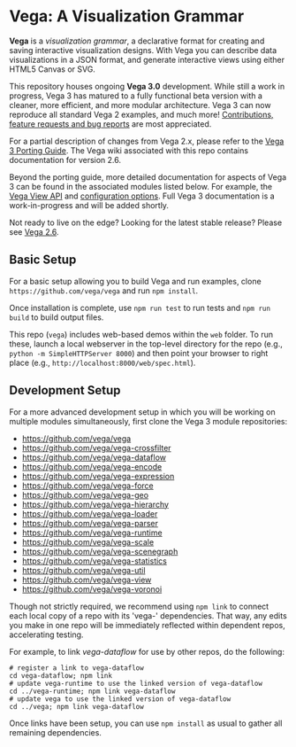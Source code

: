 # Vega: A Visualization Grammar

**Vega** is a *visualization grammar*, a declarative format for creating and
saving interactive visualization designs. With Vega you can describe data
visualizations in a JSON format, and generate interactive views using either
HTML5 Canvas or SVG.

This repository houses ongoing **Vega 3.0** development. While still a work
in progress, Vega 3 has matured to a fully functional beta version with a
cleaner, more efficient, and more modular architecture. Vega 3 can now
reproduce all standard Vega 2 examples, and much more! [Contributions, feature
requests and bug reports](https://github.com/vega/vega/issues) are
most appreciated.

For a partial description of changes from Vega 2.x, please refer to the
[Vega 3 Porting Guide](https://github.com/vega/vega/blob/master/PORTING_GUIDE.md).
The Vega wiki associated with this repo contains documentation for version 2.6.

Beyond the porting guide, more detailed documentation for aspects of Vega 3
can be found in the associated modules listed below. For example, the
[Vega View API](https://github.com/vega/vega-view) and
[configuration options](https://github.com/vega/vega-parser).
Full Vega 3 documentation is a work-in-progress and will be added shortly.

Not ready to live on the edge? Looking for the latest stable release? Please
see [Vega 2.6](https://github.com/vega/vega/tree/v2.x).

## Basic Setup

For a basic setup allowing you to build Vega and run examples,
clone `https://github.com/vega/vega` and run `npm install`.

Once installation is complete, use `npm run test` to run tests and
`npm run build` to build output files.

This repo (`vega`) includes web-based demos within the `web` folder. To run
these, launch a local webserver in the top-level directory for the repo
(e.g., `python -m SimpleHTTPServer 8000`) and then point your browser to right
place (e.g., `http://localhost:8000/web/spec.html`).

## Development Setup

For a more advanced development setup in which you will be working on multiple
modules simultaneously, first clone the Vega 3 module repositories:

* https://github.com/vega/vega
* https://github.com/vega/vega-crossfilter
* https://github.com/vega/vega-dataflow
* https://github.com/vega/vega-encode
* https://github.com/vega/vega-expression
* https://github.com/vega/vega-force
* https://github.com/vega/vega-geo
* https://github.com/vega/vega-hierarchy
* https://github.com/vega/vega-loader
* https://github.com/vega/vega-parser
* https://github.com/vega/vega-runtime
* https://github.com/vega/vega-scale
* https://github.com/vega/vega-scenegraph
* https://github.com/vega/vega-statistics
* https://github.com/vega/vega-util
* https://github.com/vega/vega-view
* https://github.com/vega/vega-voronoi

Though not strictly required, we recommend using `npm link` to connect each
local copy of a repo with its 'vega-' dependencies. That way, any edits you
make in one repo will be immediately reflected within dependent repos,
accelerating testing.

For example, to link _vega-dataflow_ for use by other repos, do the following:
```
# register a link to vega-dataflow
cd vega-dataflow; npm link
# update vega-runtime to use the linked version of vega-dataflow
cd ../vega-runtime; npm link vega-dataflow
# update vega to use the linked version of vega-dataflow
cd ../vega; npm link vega-dataflow
```

Once links have been setup, you can use `npm install` as usual to gather all
remaining dependencies.
